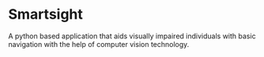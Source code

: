 # Smartsight
A python based application that aids visually impaired individuals with basic navigation with the help of computer vision technology.
